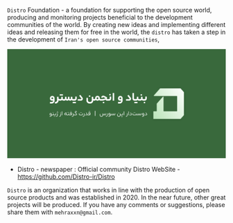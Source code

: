 ``Distro`` Foundation - a foundation for supporting the open source world, producing and monitoring projects beneficial to the development communities of the world. By creating new ideas and implementing different ideas and releasing them for free in the world, the ``distro`` has taken a step in the development of ``Iran's open source communities``, 

![کاور بنیاد](https://raw.githubusercontent.com/Distro-ir/.github/refs/heads/master/assets/Cover02.png)

-  Distro - newspaper : Official community Distro WebSite - https://github.com/Distro-ir/Distro

``Distro‍‍`` is an organization that works in line with the production of open source products and was established in 2020. In the near future, other great projects will be produced. If you have any comments or suggestions, please share them with ``mehraxxn@gmail.com``.
